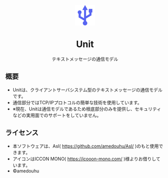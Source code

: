 <p align="center"><img src="images/unit.png" width="64px" height="64px"></p>

<h1 align="center">Unit</h1>

<p align="center">テキストメッセージの通信モデル</p>

## 概要

* Unitは、クライアントサーバシステム型のテキストメッセージの通信モデルです。
* 通信部分ではTCP/IPプロトコルの簡単な技術を使用しています。
* ※現在、Unitは通信モデルであるため根底部分のみを提供し、セキュリティなどの実用面でのサポートをしていません。

## ライセンス

* 本ソフトウェアは、Asl( https://github.com/amedouhu/Asl/ )のもと使用できます。
* アイコンはICCON MONO( https://icooon-mono.com/ )様よりお借りしています。
* ©amedouhu